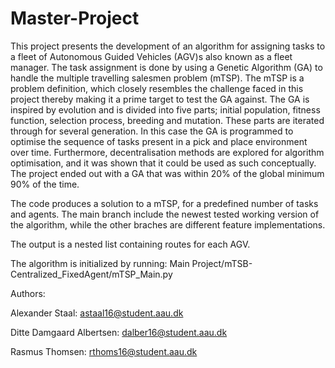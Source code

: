 # Master-Project

This project presents the development of an algorithm for assigning tasks to a fleet of Autonomous Guided Vehicles (AGV)s also known as a fleet manager. The task assignment is done by using a Genetic Algorithm (GA) to handle the multiple travelling salesmen problem (mTSP). The mTSP is a problem definition, which closely resembles the challenge faced in this project thereby making it a prime target to test the GA against. The GA is inspired by evolution and is divided into five parts; initial population, fitness function, selection process, breeding and mutation. These parts are iterated through for several generation. In this case the GA is programmed to optimise the sequence of tasks present in a pick and place environment over time. Furthermore, decentralisation methods are explored for algorithm optimisation, and it was shown that it could be used as such conceptually.
The project ended out with a GA that was within 20% of the global minimum 90% of the time.

The code produces a solution to a mTSP, for a predefined number of tasks and agents. The main branch include the newest tested working version of the algorithm, while the other braches are different feature implementations.

The output is a nested list containing routes for each AGV.

The algorithm is initialized by running: Main Project/mTSB-Centralized_FixedAgent/mTSP_Main.py

Authors:

Alexander Staal: astaal16@student.aau.dk

Ditte Damgaard Albertsen: dalber16@student.aau.dk

Rasmus Thomsen: rthoms16@student.aau.dk
